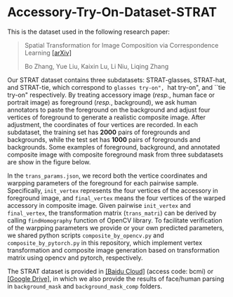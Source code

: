 # Accessory-Try-On-Dataset-STRAT

This is the dataset used in the following research paper:

> Spatial Transformation for Image Composition via Correspondence Learning [[arXiv]](https://arxiv.org/pdf/2207.02398.pdf)
>
> Bo Zhang, Yue Liu, Kaixin Lu, Li Niu, Liqing Zhang

Our STRAT dataset contains three subdatasets: STRAT-glasses, STRAT-hat, and STRAT-tie, which correspond to ``glasses try-on", ``hat try-on", and ``tie try-on" respectively. By treating accessory image (*resp.*, human face or portrait image) as foreground (*resp.*, background), we ask human annotators to paste the foreground on the background and adjust four vertices of foreground to generate a realistic composite image. After adjustment, the coordinates of four vertices are recorded. In each subdataset, the training set has **2000** pairs of foregrounds and backgrounds, while the test set has **1000** pairs of foregrounds and backgrounds. Some examples of foreground, background, and annotated composite image with composite foreground mask from three subdatasets are show in the figure below. 

In the ``trans_params.json``, we record both the vertice coordinates and warpping parameters of the foreground for each pairwise sample. Specifically, ``init_vertex`` represents the four vertices of the accessory in foreground image, and ``final_vertex`` means the four vertices of the warped accessory in composite image. Given pairwise ``init_vertex`` and ``final_vertex``, the transformation matrix (``trans_matri``) can be derived by calling ``findHomography`` function of OpenCV library. To facilitate verification of the warpping parameters we provide or your own predicted parameters, we shared python scripts ``composite_by_opencv.py`` and ``composite_by_pytorch.py`` in this repository, which implement vertex transformation and composite image generation based on transformation matrix using opencv and pytorch, respectively.     

The STRAT dataset is provided in [[Baidu Cloud]](https://pan.baidu.com/s/13J7jyxexNausxwEvVgaAfg) (access code: bcmi) or [[Google Drive]](https://drive.google.com/file/d/1vHN1vvg2JQZKRfqrYfQjyuJNvgkP9-gY/view?usp=sharing), in which we also provide the results of face/human parsing in ``background_mask`` and ``background_mask_comp`` folders.
